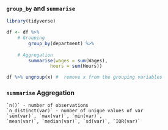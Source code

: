 
### `group_by` and `summarise`
```r
library(tidyverse)

df <- df %>%
	# Grouping
		group_by(department) %>%
	
	# Aggregation
		summarise(wages = sum(Wages),
				hours = sum(Hours))
```

```r
df %>% ungroup(x) #  remove x from the grouping variables
```

### `summarise` Aggregation
	`n()` - number of observations
	`n_distinct(var)` - number of unique values of var
	`sum(var)`, `max(var)`, `min(var)`,
	`mean(var)`, `median(var)`, `sd(var)`, `IQR(var)`
